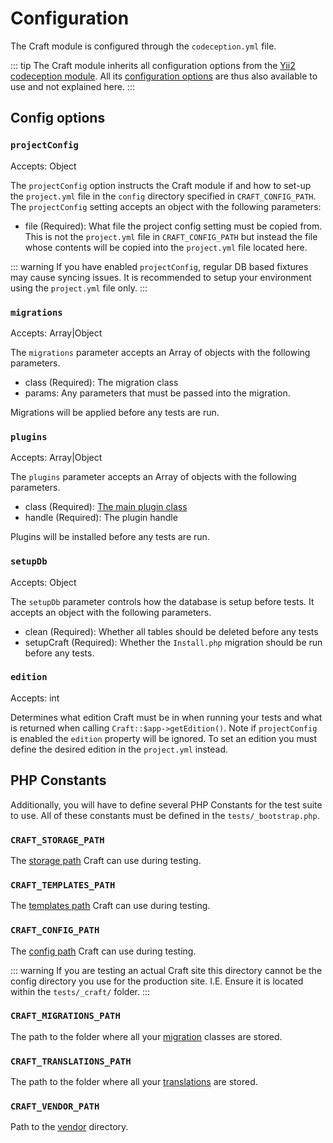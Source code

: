 # Configuration

The Craft module is configured through the `codeception.yml` file. 

::: tip
The Craft module inherits all configuration options from the 
[Yii2 codeception module](https://codeception.com/for/yii). 
All its [configuration options](https://codeception.com/docs/modules/Yii2) 
are thus also available to use and not explained here.
:::

## Config options
### `projectConfig`

Accepts: Object

The `projectConfig` option instructs the Craft module if and how to set-up the `project.yml`
file in the `config` directory specified in `CRAFT_CONFIG_PATH`. 
The `projectConfig` setting accepts an object with the following parameters: 

- file (Required): What file the project config setting must be copied from. This is not the `project.yml` file in 
`CRAFT_CONFIG_PATH` but instead the file whose contents will be copied into the `project.yml` file 
located here. 

::: warning
If you have enabled `projectConfig`, regular DB based fixtures may cause syncing issues. It is recommended
 to setup your environment using the `project.yml` file only. 
:::

### `migrations`

Accepts: Array|Object

The `migrations` parameter accepts an Array of objects with the following parameters. 

- class (Required): The migration class
- params: Any parameters that must be passed into the migration. 

Migrations will be applied before any tests are run.

### `plugins`

Accepts: Array|Object

The `plugins` parameter accepts an Array of objects with the following parameters. 

- class (Required): [The main plugin class](../../extend/plugin-guide.md#the-plugin-class)
- handle (Required): The plugin handle

Plugins will be installed before any tests are run.

### `setupDb`

Accepts: Object

The `setupDb` parameter controls how the database is setup before tests. 
It accepts an object with the following parameters.  

- clean (Required): Whether all tables should be deleted before any tests 
- setupCraft (Required): Whether the `Install.php` migration should be run  before any tests. 

### `edition`
Accepts: int

Determines what edition Craft must be in when running your tests and what is returned when calling 
`Craft::$app->getEdition()`. Note if `projectConfig`
is enabled the `edition` property will be ignored.
To set an edition you must define the desired edition in the `project.yml` instead.

## PHP Constants
Additionally, you will have to define several PHP Constants for the test suite to use. All of these
constants must be defined in the `tests/_bootstrap.php`. 

### `CRAFT_STORAGE_PATH`
The [storage path](../../directory-structure.md#storage) Craft can use during testing.

### `CRAFT_TEMPLATES_PATH`
The [templates path](../../directory-structure.md#templates) Craft can use during testing.

### `CRAFT_CONFIG_PATH`
The [config path](../../directory-structure.md#config) Craft can use during testing.

::: warning
If you are testing an actual Craft site this directory cannot be the config directory you use for
the production site. I.E. Ensure it is located within the `tests/_craft/` folder. 
:::

### `CRAFT_MIGRATIONS_PATH`
The path to the folder where all your [migration](../../extend/migrations.md) classes are stored. 

### `CRAFT_TRANSLATIONS_PATH`
The path to the folder where all your [translations](../../static-translations.md) are stored.

### `CRAFT_VENDOR_PATH`
Path to the [vendor](../../directory-structure.md#vendor) directory.

